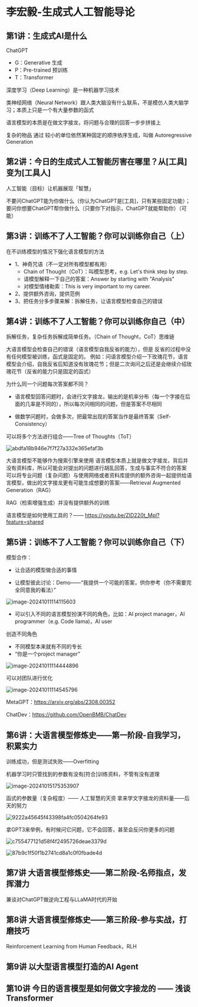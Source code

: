 # 李宏毅-生成式人工智能导论



## 第1讲：生成式AI是什么

ChatGPT

- G：Generative 生成
- P：Pre-trained 预训练
- T：Transformer

深度学习（Deep Learning）是一种机器学习技术

类神经网络（Neural Network）跟人类大脑没有什么联系，不是模仿人类大脑学习；本质上只是一个有大量参数的函式

语言模型的本质是在做文字接龙，将问题与合理的回答一步步拼接上

复杂的物品 通过 较小的单位依然某种固定的顺序依序生成，叫做 Autoregressive Generation

## 第2讲：今日的生成式人工智能厉害在哪里？从[工具]变为[工具人]

人工智能（目标）让机器展现「智慧」

不要问ChatGPT能为你做什么（你认为ChatGPT是[工具]，只有某些固定功能）；
要问你想要ChatGPT帮你做什么（只要你下对指示，ChatGPT就能帮助你）（可能）

## 第3讲：训练不了人工智能？你可以训练你自己（上）

在不训练模型的情况下强化语言模型的方法

- 1、神奇咒语（不一定对所有模型都有用）
  - Chain of Thought（CoT）：叫模型思考，e.g. Let's think step by step.
  - 请模型解释一下自己的答案：Answer by starting with "Analysis"
  - 对模型情绪勒索：This is very important to my career.
- 2、提供额外咨询，提供范例
- 3、把任务分多步骤来解：拆解任务，让语言模型检查自己的错误

## 第4讲：训练不了人工智能？你可以训练你自己（中）

拆解任务，复杂任务拆解成简单任务。（Chain of Thought，CoT）思维链

大语言模型会检查自己的错误（语言模型自我反省的能力），但是 反省的过程中没有任何模型被训练，函式是固定的。
例如：问语言模型介绍一下玫瑰花节，语言模型会介绍，自我反省后知道没有玫瑰花节；但是二次询问之后还是会继续介绍玫瑰花节（反省的能力只是固定的函式）

为什么同一个问题每次答案都不同？

- 语言模型回答问题时，会进行文字接龙，输出的是机率分布（每一个字接在后面的几率是不同的），所以每次问相同的问题，但是答案不尽相同

- 做数学问题时，会做多次，把最常出现的答案当作是最终答案（Self-Consistency）

可以将多个方法进行组合——Tree of Thoughts（ToT）

![abdfa18b946e7f7f27a332e365efaf3b](李宏毅-生成式人工智能导论.assets\abdfa18b946e7f7f27a332e365efaf3b.jpeg)

大语言模型不能够作为搜索引擎来使用
语言模型本质上就是做文字接龙，背后并没有资料库，所以可能会对提出的问题进行胡乱回答，生成与事实不符合的答案
可以将专业问题（复杂问题）与使用网络或者资料库提供的额外咨询一起提供给语言模型，做出的文字接龙更有可能生成想要的答案——Retrieval Augmented Generation（RAG）

RAG（检索增强生成）并没有提供额外的训练

语言模型是如何使用工具的？—— https://youtu.be/ZID220t_Mpl?feature=shared

## 第5讲：训练不了人工智能？你可以训练你自己（下）

模型合作：

- 让合适的模型做合适的事情

- 让模型彼此讨论：Demo——“我提供一个可能的答案，供你参考（你不需要完全同意我的看法）”

![image-20241011114115603](李宏毅-生成式人工智能导论.assets/image-20241011114115603.png)

- 可以引入不同的语言模型扮演不同的角色，比如：AI project manager，AI programmer（e.g. Code llama)，AI user

创造不同角色

- 不同模型本来就有不同的专长
- “你是一个project manager”

![image-20241011114444896](李宏毅-生成式人工智能导论.assets/image-20241011114444896.png)

可以对团队进行优化

![image-20241011114545796](李宏毅-生成式人工智能导论.assets/image-20241011114545796.png)

MetaGPT：https://arxiv.org/abs/2308.00352

ChatDev：https://github.com/OpenBMB/ChatDev

## 第6讲：大语言模型修炼史——第一阶段-自我学习，积累实力

训练成功，但是测试失败——Overfitting

机器学习时只管找到的参数有没有[符合]训练资料，不管有没有道理

![image-20241015175353907](李宏毅-生成式人工智能导论.assets/image-20241015175353907.png)

函式的参数量（复杂程度）—— 人工智慧的天资
拿来学文字接龙的资料量——后天的努力

![9222a45645f43398fa4fc0504264fe93](李宏毅-生成式人工智能导论.assets/9222a45645f43398fa4fc0504264fe93.jpeg)

拿GPT3来举例，有时候问它问题，它不会回答，甚至会反问你更多的问题

![c755477121d58f4f2495726deae3379d](李宏毅-生成式人工智能导论.assets/c755477121d58f4f2495726deae3379d.jpeg)

![87b9c1f50f1b2741cd8a1c0f0fbade4d](李宏毅-生成式人工智能导论.assets/87b9c1f50f1b2741cd8a1c0f0fbade4d.jpeg)

## 第7讲 大语言模型修炼史——第二阶段-名师指点，发挥潜力

兼谈对ChatGPT做逆向工程与LLaMA时代的开始



## 第8讲 大语言模型修炼史——第三阶段-参与实战，打磨技巧

Reinforcement Learning from Human Feedback，RLH



## 第9讲 以大型语言模型打造的AI Agent



## 第10讲 今日的语言模型是如何做文字接龙的 —— 浅谈Transformer













